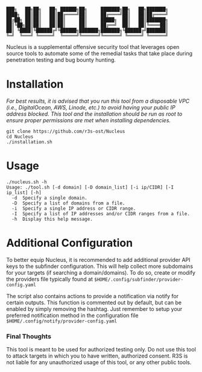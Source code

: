     ███╗   ██╗██╗   ██╗ ██████╗██╗     ███████╗██╗   ██╗███████╗
    ████╗  ██║██║   ██║██╔════╝██║     ██╔════╝██║   ██║██╔════╝
    ██╔██╗ ██║██║   ██║██║     ██║     █████╗  ██║   ██║███████╗
    ██║╚██╗██║██║   ██║██║     ██║     ██╔══╝  ██║   ██║╚════██║
    ██║ ╚████║╚██████╔╝╚██████╗███████╗███████╗╚██████╔╝███████║
    ╚═╝  ╚═══╝ ╚═════╝  ╚═════╝╚══════╝╚══════╝ ╚═════╝ ╚══════╝
Nucleus is a supplemental offensive security tool that leverages open source tools to automate some of the remedial tasks that take place during penetration testing and bug bounty hunting.

# Installation
_For best results, it is advised that you run this tool from a disposable VPC (i.e., DigitalOcean, AWS, Linode, etc.) to avoid having your public IP address blocked._
_This tool and the installation should be run as root to ensure proper permissions are met when installing dependencies._
```
git clone https://github.com/r3s-ost/Nucleus
cd Nucleus
./installation.sh
```
# Usage
```
./nucleus.sh -h
Usage: ./tool.sh [-d domain] [-D domain_list] [-i ip/CIDR] [-I ip_list] [-h]
  -d  Specify a single domain.
  -D  Specify a list of domains from a file.
  -i  Specify a single IP address or CIDR range.
  -I  Specify a list of IP addresses and/or CIDR ranges from a file.
  -h  Display this help message.
```
# Additional Configuration
To better equip Nucleus, it is recommended to add additional provider API keys to the subfinder configuration. This will help collect more subdomains for your targets (if searching a domain/domains). To do so, create or modify the providers file typically found at ```$HOME/.config/subfinder/provider-config.yaml```

The script also contains actions to provide a notification via notify for certain outputs. This function is commented out by default, but can be enabled by simply removing the hashtag. Just remember to setup your preferred notification method in the configuration file ```$HOME/.config/notify/provider-config.yaml```

### Final Thoughts
This tool is meant to be used for authorized testing only. Do not use this tool to attack targets in which you to have written, authorized consent. R3S is not liable for any unauthorized usage of this tool, or any other public tools.
